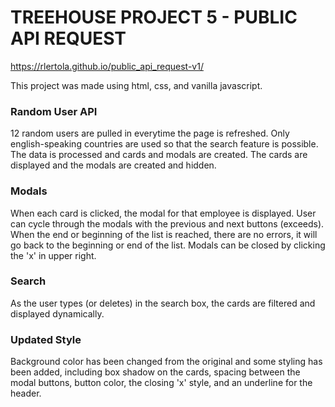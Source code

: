 # TREEHOUSE PROJECT 5 - PUBLIC API REQUEST

https://rlertola.github.io/public_api_request-v1/

This project was made using html, css, and vanilla javascript.

### Random User API
12 random users are pulled in everytime the page is refreshed. Only english-speaking countries are used so that the search feature is possible. The data is processed and cards and modals are created. The cards are displayed and the modals are created and hidden.

### Modals
When each card is clicked, the modal for that employee is displayed. User can cycle through the modals with the previous and next buttons (exceeds). When the end or beginning of the list is reached, there are no errors, it will go back to the beginning or end of the list. Modals can be closed by clicking the 'x' in upper right.

### Search
As the user types (or deletes) in the search box, the cards are filtered and displayed dynamically.

### Updated Style
Background color has been changed from the original and some styling has been added, including box shadow on the cards, spacing between the modal buttons, button color, the closing 'x' style, and an underline for the header.



